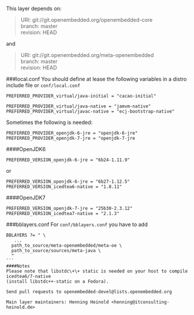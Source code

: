 This layer depends on:

>URI: git://git.openembedded.org/openembedded-core  
branch: master  
revision: HEAD

and
>URI: git://git.openembedded.org/meta-openembedded  
branch: master  
revision: HEAD

###local.conf
You should define at lease the following variables in a distro include file or `conf/local.conf`
```shell
PREFERRED_PROVIDER_virtual/java-initial = "cacao-initial"

PREFERRED_PROVIDER_virtual/java-native = "jamvm-native"
PREFERRED_PROVIDER_virtual/javac-native = "ecj-bootstrap-native"
```
Sometimes the following is needed:
```shell
PREFERRED_PROVIDER_openjdk-6-jre = "openjdk-6-jre"
PREFERRED_PROVIDER_openjdk-7-jre = "openjdk-7-jre
```
####OpenJDK6

```shell
PREFERRED_VERSION_openjdk-6-jre = "6b24-1.11.9"
```
or
```shell
PREFERRED_VERSION_openjdk-6-jre = "6b27-1.12.5"  
PREFERRED_VERSION_icedtea6-native = "1.8.11"
```
####OpenJDK7

```shell
PREFERRED_VERSION_openjdk-7-jre = "25b30-2.3.12"
PREFERRED_VERSION_icedtea7-native = "2.1.3"
```
###bblayers.conf
For `conf/bblayers.conf` you have to add
````shell
BBLAYERS ?= " \
   ...
  path_to_source/meta-openembedded/meta-oe \
  path_to_source/sources/meta-java \
  "
```
####Notes
Please note that libstdc\+\+ static is needed on your host to compile icedtea6/7-native
(install libstdc++-static on a Fedora).

Send pull requests to openembedded-devel@lists.openembedded.org

Main layer maintainers: Henning Heinold <henning@itconsulting-heinold.de>